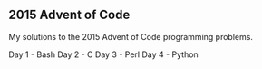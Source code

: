 ## 2015 Advent of Code

My solutions to the 2015 Advent of Code programming problems.

Day 1 - Bash
Day 2 - C
Day 3 - Perl
Day 4 - Python
